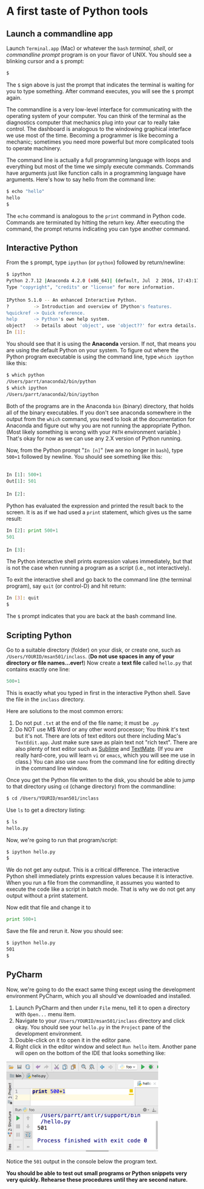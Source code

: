 # A first taste of Python tools

## Launch a commandline app

Launch `Terminal.app` (Mac) or whatever the `bash` *terminal*, *shell*, or *commandline prompt* program is on your flavor of UNIX. You should see a blinking cursor and a `$` prompt:

```bash
$ 
```

The `$` sign above is just the prompt that indicates the terminal is waiting for you to type something. After command executes, you will see the `$` prompt again.

The commandline is a very low-level interface for communicating with the operating system of your computer. You can think of the terminal as the diagnostics computer that mechanics plug into your car to really take control. The dashboard is analogous to the windowing graphical interface we use most of the time.  Becoming a programmer is like becoming a mechanic; sometimes you need more powerful but more complicated tools to operate machinery.

The command line is actually a full programming language with loops and everything but most of the time we simply execute commands. Commands have arguments just like function calls in a programming language have arguments. Here's how to say hello from the command line:

```bash
$ echo "hello"
hello
$ 
```

The `echo` command is analogous to the `print` command in Python code. Commands are terminated by hitting the return key.  After executing the command, the prompt returns indicating you can type another command. 

##  Interactive Python

From the `$` prompt, type `ipython` (or `python`) followed by return/newline:

```bash
$ ipython
Python 2.7.12 |Anaconda 4.2.0 (x86_64)| (default, Jul  2 2016, 17:43:17) 
Type "copyright", "credits" or "license" for more information.

IPython 5.1.0 -- An enhanced Interactive Python.
?         -> Introduction and overview of IPython's features.
%quickref -> Quick reference.
help      -> Python's own help system.
object?   -> Details about 'object', use 'object??' for extra details.
In [1]: 
```

You should see that it is using the **Anaconda** version. If not, that means you are using the default Python on your system. To figure out where the Python program executable is using the command line, type `which ipython` like this:

```bash
$ which python
/Users/parrt/anaconda2/bin/python
$ which ipython
/Users/parrt/anaconda2/bin/ipython
```

Both of the programs are in the Anaconda `bin` (binary) directory, that holds all of the binary executables. If you don't see anaconda somewhere in the output from the `which` command, you need to look at the documentation for Anaconda and figure out why you are not running the appropriate Python. (Most likely something is wrong with your `PATH` environment variable.) That's okay for now as we can use any 2.X version of Python running.

Now, from the Python prompt "`In [n]`" (we are no longer in `bash`), type `500+1` followed by newline. You should see something like this:

```python

In [1]: 500+1
Out[1]: 501

In [2]: 
```

Python has evaluated the expression and printed the result back to the screen. It is as if we had used a `print` statement, which gives us the same result:

```python
In [2]: print 500+1
501

In [3]: 
```

The Python interactive shell prints expression values immediately, but that is not the case when running a program as a script (i.e., not interactively).

To exit the interactive shell and go back to the command line (the terminal program), say `quit` (or control-D) and hit return:

```bash
In [3]: quit
$ 
```

The `$` prompt indicates that you are back at the bash command line.

## Scripting Python

Go to a suitable directory (folder) on your disk, or create one, such as `/Users/YOURID/msan501/inclass`. (**Do not use spaces in any of your directory or file names...ever!**) Now create a **text file** called `hello.py` that contains exactly one line:

```python
500+1
```

This is exactly what you typed in first in the interactive Python shell. Save the file in the `inclass` directory.

Here are solutions to  the most common errors:

1. Do not put `.txt` at the end of the file name; it must be `.py`
2. Do NOT use M$ Word or any other word processor; You think it's text but it's not. There are lots of text editors out there including Mac's `TextEdit.app`. Just make sure save as plain text not "rich text". There are also plenty of text editor such as [Sublime](https://www.sublimetext.com/) and [TextMate](https://macromates.com/).  (If you are really hard-core, you will learn `vi` or `emacs`, which you will see me use in class.) You can also use `nano` from the command line for editing directly in the command line window.

Once you get the Python file written to the disk, you should be able to jump to that directory using `cd` (change directory) from the commandline:

```bash
$ cd /Users/YOURID/msan501/inclass
```

Use `ls` to get a directory listing:

```bash
$ ls
hello.py
```

Now, we're going to run that program/script:

```bash
$ ipython hello.py
$ 
```

We do not get any output. This is a critical difference. The interactive Python shell immediately prints expression values because it is interactive. When you run a file from the commandline, it assumes you wanted to execute the code like a script in batch mode. That is why we do not get any output without a print statement.

Now edit that file and change it to

```python
print 500+1
```

Save the file and rerun it. Now you should see:

```bash
$ ipython hello.py 
501
$ 
```

## PyCharm

Now, we're going to do the exact same thing except using the development environment PyCharm, which you all should've downloaded and installed.

1. Launch PyCharm and then under `File` menu, tell it to open a directory with `Open...` menu item. 
2. Navigate to your `/Users/YOURID/msan501/inclass` directory and click okay. You should see your `hello.py` in the `Project` pane of the development environment. 
3. Double-click on it to open it in the editor pane.
4. Right click in the editor window and select `Run hello` item. Another pane will open on the bottom of the IDE that looks something like:

<img src=images/pycharm.png width=400>

Notice the `501` output in the console below the program text.

**You should be able to test out small programs or Python snippets very very quickly. Rehearse these procedures until they are second nature.**